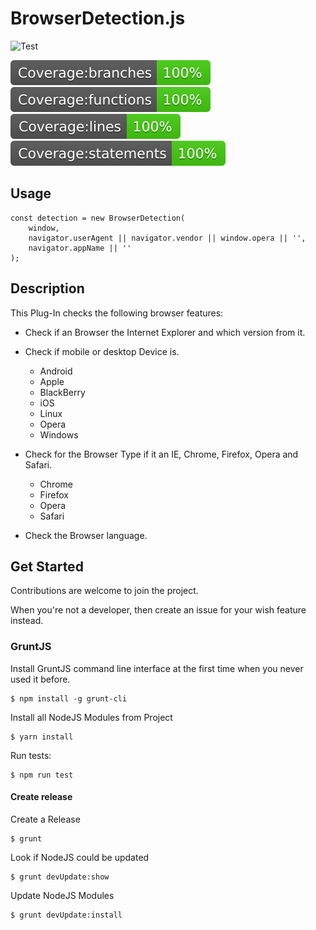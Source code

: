 # BrowserDetection.js

![Test](https://github.com/Milanowicz/BrowserDetection.js/workflows/Build/badge.svg?branch=master)

![Branches](https://raw.githubusercontent.com/Milanowicz/BrowserDetection.js/master/.github/badge-branches.svg)
![Functions](https://raw.githubusercontent.com/Milanowicz/BrowserDetection.js/master/.github/badge-functions.svg)
![Lines](https://raw.githubusercontent.com/Milanowicz/BrowserDetection.js/master/.github/badge-lines.svg)
![Statements](https://raw.githubusercontent.com/Milanowicz/BrowserDetection.js/master/.github/badge-statements.svg)


## Usage

    const detection = new BrowserDetection(
        window,
        navigator.userAgent || navigator.vendor || window.opera || '',
        navigator.appName || ''
    );


## Description

This Plug-In checks the following browser features:

* Check if an Browser the Internet Explorer and which version from it.

* Check if mobile or desktop Device is.

    * Android
    * Apple
    * BlackBerry
    * iOS
    * Linux
    * Opera
    * Windows

* Check for the Browser Type if it an IE, Chrome, Firefox, Opera and Safari.

    * Chrome
    * Firefox
    * Opera
    * Safari

* Check the Browser language.


## Get Started

Contributions are welcome to join the project.

When you're not a developer, then create an issue for your wish feature instead.


### GruntJS

Install GruntJS command line interface at the first time when you never used it before.

    $ npm install -g grunt-cli

Install all NodeJS Modules from Project

    $ yarn install

Run tests:

    $ npm run test

#### Create release

Create a Release

    $ grunt

Look if NodeJS could be updated

    $ grunt devUpdate:show

Update NodeJS Modules

    $ grunt devUpdate:install

